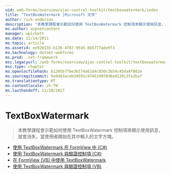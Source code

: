 ```yaml
---
uid: web-forms/overview/ajax-control-toolkit/textboxwatermark/index
title: "TextBoxWatermark |Microsoft 文件"
author: rick-anderson
description: "本教學課程會示範如何使用 TextBoxWatermark 控制項來顯示使用訊息，就會消失，當使用者開始在其中輸入的文字方塊。"
ms.author: aspnetcontent
manager: wpickett
ms.date: 11/14/2011
ms.topic: article
ms.assetid: ee920155-b136-4f87-9545-8b5777ade9f3
ms.technology: dotnet-webforms
ms.prod: .net-framework
msc.legacyurl: /web-forms/overview/ajax-control-toolkit/textboxwatermark
msc.type: chapter
ms.openlocfilehash: b1285b7f6e3b174a61d4c850c3b54c45da4f802e
ms.sourcegitcommit: 9a9483aceb34591c97451997036a9120c3fe2baf
ms.translationtype: MT
ms.contentlocale: zh-TW
ms.lasthandoff: 11/10/2017
---
```

<a name="textboxwatermark"></a>TextBoxWatermark
====================
> 本教學課程會示範如何使用 TextBoxWatermark 控制項來顯示使用訊息，就會消失，當使用者開始在其中輸入的文字方塊。


- [使用 TextBoxWatermark 在 FormView 中 (C#)](using-textboxwatermark-in-a-formview-cs.md)
- [使用 TextBoxWatermark 與驗證控制項 (C#)](using-textboxwatermark-with-validation-controls-cs.md)
- [在 FormView (VB) 中使用 TextBoxWatermark](using-textboxwatermark-in-a-formview-vb.md)
- [使用 TextBoxWatermark 與驗證控制項 (VB)](using-textboxwatermark-with-validation-controls-vb.md)
